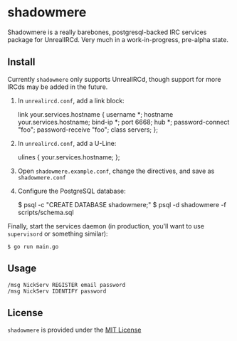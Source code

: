 # shadowmere

Shadowmere is a really barebones, postgresql-backed IRC services package for UnrealIRCd. Very much in a work-in-progress, pre-alpha state.

## Install

Currently `shadowmere` only supports UnrealIRCd, though support for more IRCds may be added in the future.

1) In `unrealircd.conf`, add a link block:

    link your.services.hostname
    {
        username        *;
        hostname        your.services.hostname;
        bind-ip         *;
        port            6668;
        hub             *;
        password-connect "foo";
        password-receive "foo";
        class           servers;
    };

2) In `unrealircd.conf`, add a U-Line:

    ulines {
        your.services.hostname;
    };

3) Open `shadowmere.example.conf`, change the directives, and save as `shadowmere.conf`

4) Configure the PostgreSQL database:

    $ psql -c "CREATE DATABASE shadowmere;"
    $ psql -d shadowmere -f scripts/schema.sql

Finally, start the services daemon (in production, you'll want to use `supervisord` or something similar):

    $ go run main.go

## Usage

    /msg NickServ REGISTER email password
    /msg NickServ IDENTIFY password

## License

`shadowmere` is provided under the [MIT License](http://en.wikipedia.org/wiki/MIT_License "MIT License")
